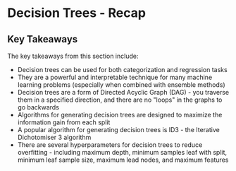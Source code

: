 
# Decision Trees - Recap



## Key Takeaways

The key takeaways from this section include:

* Decision trees can be used for both categorization and regression tasks
* They are a powerful and interpretable technique for many machine learning problems (especially when combined with ensemble methods)
* Decision trees are a form of Directed Acyclic Graph (DAG) - you traverse them in a specified direction, and there are no "loops" in the graphs to go backwards
* Algorithms for generating decision trees are designed to maximize the information gain from each split
* A popular algorithm for generating decision trees is ID3 - the Iterative Dichotomiser 3 algorithm
* There are several hyperparameters for decision trees to reduce overfitting - including maximum depth, minimum samples leaf with split, minimum leaf sample size, maximum lead nodes, and maximum features 
